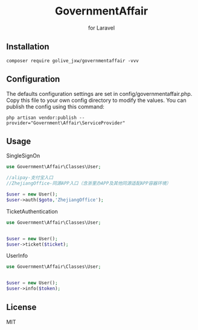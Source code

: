<h1 align="center"> GovernmentAffair </h1>

<p align="center"> for Laravel</p>


## Installation

```shell
composer require golive_jxw/governmentaffair -vvv
```
## Configuration
The defaults configuration settings are set in config/governmentaffair.php. Copy this file to your own config directory to modify the values. You can publish the config using this command:
```shell
php artisan vendor:publish --provider="Government\Affair\ServiceProvider"
```
## Usage

SingleSignOn
```php
use Government\Affair\Classes\User;

//alipay-支付宝入口
//ZhejiangOffice-同源APP入口（含浙里办APP及其他同源适配APP容器环境）

$user = new User();
$user->auth($goto,'ZhejiangOffice');
```
TicketAuthentication
```php
use Government\Affair\Classes\User;


$user = new User();
$user->ticket($ticket);
```
UserInfo
```php
use Government\Affair\Classes\User;


$user = new User();
$user->info($token);
```
## License

MIT
